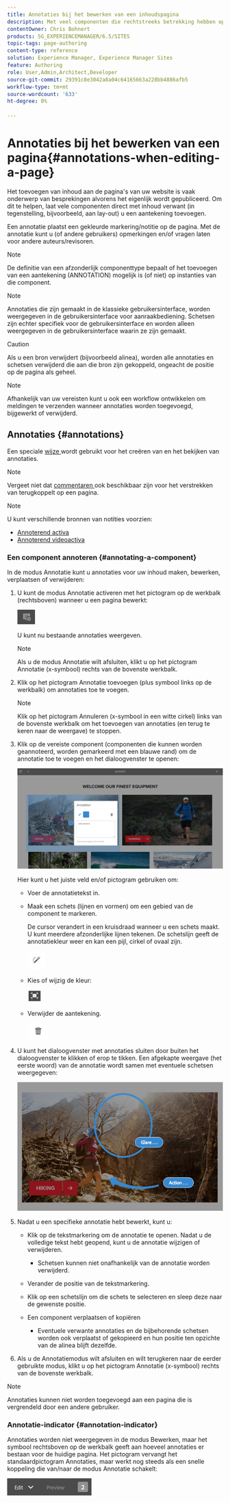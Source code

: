 ```yaml
---
title: Annotaties bij het bewerken van een inhoudspagina
description: Met veel componenten die rechtstreeks betrekking hebben op inhoud, kunt u een annotatie toevoegen.
contentOwner: Chris Bohnert
products: SG_EXPERIENCEMANAGER/6.5/SITES
topic-tags: page-authoring
content-type: reference
solution: Experience Manager, Experience Manager Sites
feature: Authoring
role: User,Admin,Architect,Developer
source-git-commit: 29391c8e3042a8a04c64165663a228bb4886afb5
workflow-type: tm+mt
source-wordcount: '633'
ht-degree: 0%

---
```


# Annotaties bij het bewerken van een pagina{#annotations-when-editing-a-page}

Het toevoegen van inhoud aan de pagina&#39;s van uw website is vaak onderwerp van besprekingen alvorens het eigenlijk wordt gepubliceerd. Om dit te helpen, laat vele componenten direct met inhoud verwant (in tegenstelling, bijvoorbeeld, aan lay-out) u een aantekening toevoegen.

Een annotatie plaatst een gekleurde markering/notitie op de pagina. Met de annotatie kunt u (of andere gebruikers) opmerkingen en/of vragen laten voor andere auteurs/revisoren.

>[!NOTE]
>
>De definitie van een afzonderlijk componenttype bepaalt of het toevoegen van een aantekening (ANNOTATION) mogelijk is (of niet) op instanties van die component.

>[!NOTE]
>
>Annotaties die zijn gemaakt in de klassieke gebruikersinterface, worden weergegeven in de gebruikersinterface voor aanraakbediening. Schetsen zijn echter specifiek voor de gebruikersinterface en worden alleen weergegeven in de gebruikersinterface waarin ze zijn gemaakt.

>[!CAUTION]
>
>Als u een bron verwijdert (bijvoorbeeld alinea), worden alle annotaties en schetsen verwijderd die aan die bron zijn gekoppeld, ongeacht de positie op de pagina als geheel.

>[!NOTE]
>
>Afhankelijk van uw vereisten kunt u ook een workflow ontwikkelen om meldingen te verzenden wanneer annotaties worden toegevoegd, bijgewerkt of verwijderd.

## Annotaties {#annotations}

Een speciale [ wijze ](/help/sites-authoring/author-environment-tools.md#page-modes) wordt gebruikt voor het creëren van en het bekijken van annotaties.

>[!NOTE]
>
>Vergeet niet dat [ commentaren ](/help/sites-authoring/basic-handling.md#timeline) ook beschikbaar zijn voor het verstrekken van terugkoppelt op een pagina.

>[!NOTE]
>
>U kunt verschillende bronnen van notities voorzien:
>
>* [ Annoterend activa ](/help/assets/manage-assets.md#annotating)
>* [ Annoterend videoactiva ](/help/assets/managing-video-assets.md#annotate-video-assets)
>

### Een component annoteren {#annotating-a-component}

In de modus Annotatie kunt u annotaties voor uw inhoud maken, bewerken, verplaatsen of verwijderen:

1. U kunt de modus Annotatie activeren met het pictogram op de werkbalk (rechtsboven) wanneer u een pagina bewerkt:

   ![ annoteert ](do-not-localize/screen_shot_2018-03-22at110414.png)

   U kunt nu bestaande annotaties weergeven.

   >[!NOTE]
   >
   >Als u de modus Annotatie wilt afsluiten, klikt u op het pictogram Annotatie (x-symbool) rechts van de bovenste werkbalk.

1. Klik op het pictogram Annotatie toevoegen (plus symbool links op de werkbalk) om annotaties toe te voegen.

   >[!NOTE]
   >
   >Klik op het pictogram Annuleren (x-symbool in een witte cirkel) links van de bovenste werkbalk om het toevoegen van annotaties (en terug te keren naar de weergave) te stoppen.

1. Klik op de vereiste component (componenten die kunnen worden geannoteerd, worden gemarkeerd met een blauwe rand) om de annotatie toe te voegen en het dialoogvenster te openen:

   ![ screen_shot_2018-03-22at110606 ](assets/screen_shot_2018-03-22at110606.png)

   Hier kunt u het juiste veld en/of pictogram gebruiken om:

   * Voer de annotatietekst in.
   * Maak een schets (lijnen en vormen) om een gebied van de component te markeren.

     De cursor verandert in een kruisdraad wanneer u een schets maakt. U kunt meerdere afzonderlijke lijnen tekenen. De schetslijn geeft de annotatiekleur weer en kan een pijl, cirkel of ovaal zijn.

     ![ Schets ](do-not-localize/screen_shot_2018-03-22at110640.png)

   * Kies of wijzig de kleur:

     ![ kiezen/verandering kleur ](do-not-localize/chlimage_1-19.png)

   * Verwijder de aantekening.

     ![ Schrap annotation ](do-not-localize/screen_shot_2018-03-22at110647.png)

1. U kunt het dialoogvenster met annotaties sluiten door buiten het dialoogvenster te klikken of erop te tikken. Een afgekapte weergave (het eerste woord) van de annotatie wordt samen met eventuele schetsen weergegeven:

   ![ screen_shot_2018-03-22at110850 ](assets/screen_shot_2018-03-22at110850.png)

1. Nadat u een specifieke annotatie hebt bewerkt, kunt u:

   * Klik op de tekstmarkering om de annotatie te openen. Nadat u de volledige tekst hebt geopend, kunt u de annotatie wijzigen of verwijderen.

      * Schetsen kunnen niet onafhankelijk van de annotatie worden verwijderd.

   * Verander de positie van de tekstmarkering.
   * Klik op een schetslijn om die schets te selecteren en sleep deze naar de gewenste positie.
   * Een component verplaatsen of kopiëren

      * Eventuele verwante annotaties en de bijbehorende schetsen worden ook verplaatst of gekopieerd en hun positie ten opzichte van de alinea blijft dezelfde.

1. Als u de Annotatiemodus wilt afsluiten en wilt terugkeren naar de eerder gebruikte modus, klikt u op het pictogram Annotatie (x-symbool) rechts van de bovenste werkbalk.

>[!NOTE]
>
>Annotaties kunnen niet worden toegevoegd aan een pagina die is vergrendeld door een andere gebruiker.

### Annotatie-indicator {#annotation-indicator}

Annotaties worden niet weergegeven in de modus Bewerken, maar het symbool rechtsboven op de werkbalk geeft aan hoeveel annotaties er bestaan voor de huidige pagina. Het pictogram vervangt het standaardpictogram Annotaties, maar werkt nog steeds als een snelle koppeling die van/naar de modus Annotatie schakelt:

![ Indicator van Annotaties ](assets/chlimage_1-242.png)
